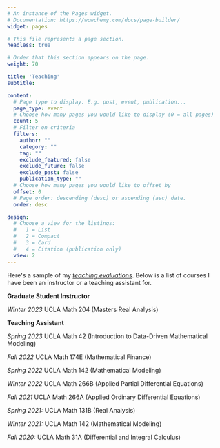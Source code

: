 ```yaml
---
# An instance of the Pages widget.
# Documentation: https://wowchemy.com/docs/page-builder/
widget: pages

# This file represents a page section.
headless: true

# Order that this section appears on the page.
weight: 70

title: 'Teaching'
subtitle:

content:
  # Page type to display. E.g. post, event, publication...
  page_type: event
  # Choose how many pages you would like to display (0 = all pages)
  count: 5
  # Filter on criteria
  filters:
    author: ""
    category: ""
    tag: ""
    exclude_featured: false
    exclude_future: false
    exclude_past: false
    publication_type: ""
  # Choose how many pages you would like to offset by
  offset: 0
  # Page order: descending (desc) or ascending (asc) date.
  order: desc

design:
  # Choose a view for the listings:
  #   1 = List
  #   2 = Compact
  #   3 = Card
  #   4 = Citation (publication only)
  view: 2
---
```


Here's a sample of my [*teaching evaluations*](https://drive.google.com/file/d/1uOqR5lMSFKr2VhyLvIxtIHEaSr54xvrC/view?usp=sharing). Below is a list of courses I have been an instructor or a teaching assistant for.


**Graduate Student Instructor**

*Winter 2023* UCLA Math 204 (Masters Real Analysis) 

**Teaching Assistant**

*Spring 2023* UCLA Math 42 (Introduction to Data-Driven Mathematical Modeling)

*Fall 2022* UCLA Math 174E (Mathematical Finance)

*Spring 2022* UCLA Math 142 (Mathematical Modeling)

*Winter 2022* UCLA Math 266B (Applied Partial Differential Equations) 

*Fall 2021* UCLA Math 266A (Applied Ordinary Differential Equations)

*Spring 2021:* UCLA Math 131B  (Real Analysis)

*Winter 2021:* UCLA Math 142  (Mathematical Modeling)

*Fall 2020:* UCLA Math 31A (Differential and Integral Calculus)
